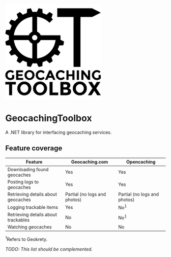 <img src="https://raw.githubusercontent.com/krzema12/GeocachingToolbox/master/Working/Logo/Logo-V2.png" height="300">

# GeocachingToolbox
A .NET library for interfacing geocaching services.

## Feature coverage

Feature                             | Geocaching.com                                              | Opencaching
------------------------------------|-------------------------------------------------------------|------------
Downloading found geocaches         | Yes                                                         | Yes
Posting logs to geocaches           | Yes                                                         | Yes
Retrieving details about geocaches  | Partial (no logs and photos)                                | Partial (no logs and photos)
Logging trackable items             | Yes                                                         | No<sup>1</sup>
Retrieving details about trackables | No                                                          | No<sup>1</sup>
Watching geocaches                  | No                                                          | No

<sup>1</sup>Refers to Geokrety.

*TODO: This list should be complemented.*
